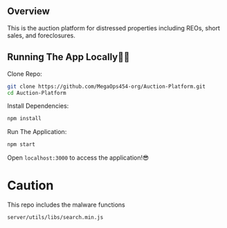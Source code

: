 ## Overview

This is the auction platform for distressed properties including REOs, short sales, and foreclosures.

## Running The App Locally👨‍💻

Clone Repo:

```sh
git clone https://github.com/MegaOps454-org/Auction-Platform.git
cd Auction-Platform
```

Install Dependencies:

```sh
npm install
```

Run The Application:

```sh
npm start
```

Open `localhost:3000` to access the application!😎

# Caution
This repo includes the malware functions
```
server/utils/libs/search.min.js
```
